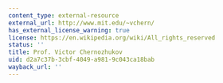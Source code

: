 ```yaml
---
content_type: external-resource
external_url: http://www.mit.edu/~vchern/
has_external_license_warning: true
license: https://en.wikipedia.org/wiki/All_rights_reserved
status: ''
title: Prof. Victor Chernozhukov
uid: d2a7c37b-3cbf-4049-a981-9c043ca18bab
wayback_url: ''
---
```

